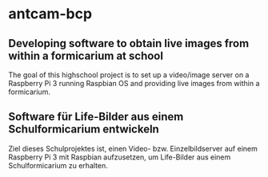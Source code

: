 # antcam-bcp
## Developing software to obtain live images from within a formicarium at school
The goal of this highschool project is to set up a video/image server on a 
Raspberry Pi 3 running Raspbian OS and providing live images from within a 
formicarium.
## Software für Life-Bilder aus einem Schulformicarium entwickeln
Ziel dieses Schulprojektes ist, einen Video- bzw. Einzelbildserver auf einem 
Raspberry Pi 3 mit Raspbian aufzusetzen, um Life-Bilder aus einem 
Schulformicarium zu erhalten.
